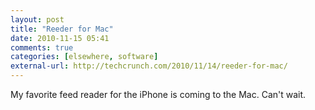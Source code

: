 ```yaml
---
layout: post  
title: "Reeder for Mac"  
date: 2010-11-15 05:41  
comments: true  
categories: [elsewhere, software]
external-url: http://techcrunch.com/2010/11/14/reeder-for-mac/  
---
```


My favorite feed reader for the iPhone is coming to the Mac. Can't wait. 

